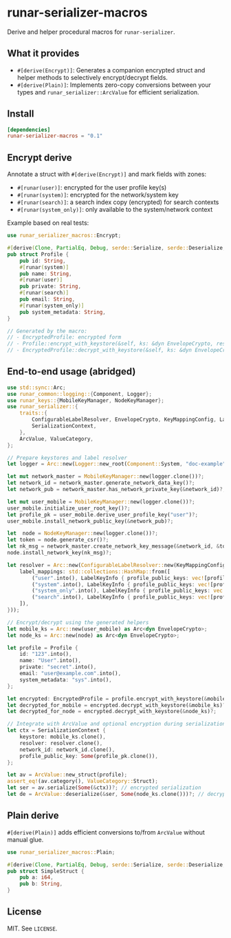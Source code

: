 runar-serializer-macros
=======================

Derive and helper procedural macros for `runar-serializer`.

What it provides
----------------

- `#[derive(Encrypt)]`: Generates a companion encrypted struct and helper
  methods to selectively encrypt/decrypt fields.
- `#[derive(Plain)]`: Implements zero-copy conversions between your types and
  `runar_serializer::ArcValue` for efficient serialization.

Install
-------

```toml
[dependencies]
runar-serializer-macros = "0.1"
```

Encrypt derive
--------------

Annotate a struct with `#[derive(Encrypt)]` and mark fields with zones:

- `#[runar(user)]`: encrypted for the user profile key(s)
- `#[runar(system)]`: encrypted for the network/system key
- `#[runar(search)]`: a search index copy (encrypted) for search contexts
- `#[runar(system_only)]`: only available to the system/network context

Example based on real tests:

```rust
use runar_serializer_macros::Encrypt;

#[derive(Clone, PartialEq, Debug, serde::Serialize, serde::Deserialize, Encrypt)]
pub struct Profile {
    pub id: String,
    #[runar(system)]
    pub name: String,
    #[runar(user)]
    pub private: String,
    #[runar(search)]
    pub email: String,
    #[runar(system_only)]
    pub system_metadata: String,
}

// Generated by the macro:
// - EncryptedProfile: encrypted form
// - Profile::encrypt_with_keystore(&self, ks: &dyn EnvelopeCrypto, res: &dyn LabelResolver)
// - EncryptedProfile::decrypt_with_keystore(&self, ks: &dyn EnvelopeCrypto)
```

End-to-end usage (abridged)
---------------------------

```rust
use std::sync::Arc;
use runar_common::logging::{Component, Logger};
use runar_keys::{MobileKeyManager, NodeKeyManager};
use runar_serializer::{
    traits::{
        ConfigurableLabelResolver, EnvelopeCrypto, KeyMappingConfig, LabelKeyInfo,
        SerializationContext,
    },
    ArcValue, ValueCategory,
};

// Prepare keystores and label resolver
let logger = Arc::new(Logger::new_root(Component::System, "doc-example"));

let mut network_master = MobileKeyManager::new(logger.clone())?;
let network_id = network_master.generate_network_data_key()?;
let network_pub = network_master.has_network_private_key(&network_id)?;

let mut user_mobile = MobileKeyManager::new(logger.clone())?;
user_mobile.initialize_user_root_key()?;
let profile_pk = user_mobile.derive_user_profile_key("user")?;
user_mobile.install_network_public_key(&network_pub)?;

let  node = NodeKeyManager::new(logger.clone())?;
let token = node.generate_csr()?;
let nk_msg = network_master.create_network_key_message(&network_id, &token.node_agreement_public_key)?;
node.install_network_key(nk_msg)?;

let resolver = Arc::new(ConfigurableLabelResolver::new(KeyMappingConfig {
    label_mappings: std::collections::HashMap::from([
        ("user".into(), LabelKeyInfo { profile_public_keys: vec![profile_pk.clone()], network_id: None }),
        ("system".into(), LabelKeyInfo { profile_public_keys: vec![profile_pk.clone()], network_id: Some(network_id.clone()) }),
        ("system_only".into(), LabelKeyInfo { profile_public_keys: vec![], network_id: Some(network_id.clone()) }),
        ("search".into(), LabelKeyInfo { profile_public_keys: vec![profile_pk.clone()], network_id: Some(network_id.clone()) }),
    ]),
}));

// Encrypt/decrypt using the generated helpers
let mobile_ks = Arc::new(user_mobile) as Arc<dyn EnvelopeCrypto>;
let node_ks = Arc::new(node) as Arc<dyn EnvelopeCrypto>;

let profile = Profile {
    id: "123".into(),
    name: "User".into(),
    private: "secret".into(),
    email: "user@example.com".into(),
    system_metadata: "sys".into(),
};

let encrypted: EncryptedProfile = profile.encrypt_with_keystore(&mobile_ks, resolver.as_ref())?;
let decrypted_for_mobile = encrypted.decrypt_with_keystore(&mobile_ks)?;
let decrypted_for_node = encrypted.decrypt_with_keystore(&node_ks)?;

// Integrate with ArcValue and optional encryption during serialization
let ctx = SerializationContext {
    keystore: mobile_ks.clone(),
    resolver: resolver.clone(),
    network_id: network_id.clone(),
    profile_public_key: Some(profile_pk.clone()),
};

let av = ArcValue::new_struct(profile);
assert_eq!(av.category(), ValueCategory::Struct);
let ser = av.serialize(Some(&ctx))?; // encrypted serialization
let de = ArcValue::deserialize(&ser, Some(node_ks.clone()))?; // decrypt with node keystore
```

Plain derive
------------

`#[derive(Plain)]` adds efficient conversions to/from `ArcValue` without manual glue.

```rust
use runar_serializer_macros::Plain;

#[derive(Clone, PartialEq, Debug, serde::Serialize, serde::Deserialize, Plain)]
pub struct SimpleStruct {
    pub a: i64,
    pub b: String,
}
```

License
-------

MIT. See `LICENSE`.


